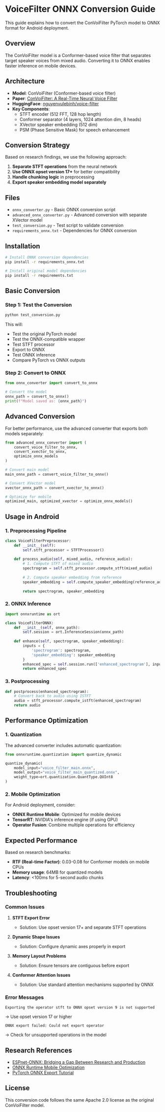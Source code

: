 # VoiceFilter ONNX Conversion Guide

This guide explains how to convert the ConVoiFilter PyTorch model to ONNX format for Android deployment.

## Overview

The ConVoiFilter model is a Conformer-based voice filter that separates target speaker voices from mixed audio. Converting it to ONNX enables faster inference on mobile devices.

## Architecture

- **Model**: ConVoiFilter (Conformer-based voice filter)
- **Paper**: [ConVoiFilter: A Real-Time Neural Voice Filter](https://arxiv.org/pdf/2308.11380.pdf)
- **HuggingFace**: [nguyenvulebinh/voice-filter](https://huggingface.co/nguyenvulebinh/voice-filter)
- **Key Components**:
  - STFT encoder (512 FFT, 128 hop length)
  - Conformer separator (4 layers, 1024 attention dim, 8 heads)
  - XVector speaker embedding (512 dim)
  - PSM (Phase Sensitive Mask) for speech enhancement

## Conversion Strategy

Based on research findings, we use the following approach:

1. **Separate STFT operations** from the neural network
2. **Use ONNX opset version 17+** for better compatibility
3. **Handle chunking logic** in preprocessing
4. **Export speaker embedding model separately**

## Files

- `onnx_converter.py` - Basic ONNX conversion script
- `advanced_onnx_converter.py` - Advanced conversion with separate XVector model
- `test_conversion.py` - Test script to validate conversion
- `requirements_onnx.txt` - Dependencies for ONNX conversion

## Installation

```bash
# Install ONNX conversion dependencies
pip install -r requirements_onnx.txt

# Install original model dependencies
pip install -r requirements.txt
```

## Basic Conversion

### Step 1: Test the Conversion

```bash
python test_conversion.py
```

This will:
- Test the original PyTorch model
- Test the ONNX-compatible wrapper
- Test STFT processor
- Export to ONNX
- Test ONNX inference
- Compare PyTorch vs ONNX outputs

### Step 2: Convert to ONNX

```python
from onnx_converter import convert_to_onnx

# Convert the model
onnx_path = convert_to_onnx()
print(f"Model saved as: {onnx_path}")
```

## Advanced Conversion

For better performance, use the advanced converter that exports both models separately:

```python
from advanced_onnx_converter import (
    convert_voice_filter_to_onnx,
    convert_xvector_to_onnx,
    optimize_onnx_models
)

# Convert main model
main_onnx_path = convert_voice_filter_to_onnx()

# Convert XVector model
xvector_onnx_path = convert_xvector_to_onnx()

# Optimize for mobile
optimized_main, optimized_xvector = optimize_onnx_models()
```

## Usage in Android

### 1. Preprocessing Pipeline

```python
class VoiceFilterPreprocessor:
    def __init__(self):
        self.stft_processor = STFTProcessor()
    
    def process_audio(self, mixed_audio, reference_audio):
        # 1. Compute STFT of mixed audio
        spectrogram = self.stft_processor.compute_stft(mixed_audio)
        
        # 2. Compute speaker embedding from reference
        speaker_embedding = self.compute_speaker_embedding(reference_audio)
        
        return spectrogram, speaker_embedding
```

### 2. ONNX Inference

```python
import onnxruntime as ort

class VoiceFilterONNX:
    def __init__(self, onnx_path):
        self.session = ort.InferenceSession(onnx_path)
    
    def enhance(self, spectrogram, speaker_embedding):
        inputs = {
            'spectrogram': spectrogram,
            'speaker_embedding': speaker_embedding
        }
        enhanced_spec = self.session.run(['enhanced_spectrogram'], inputs)[0]
        return enhanced_spec
```

### 3. Postprocessing

```python
def postprocess(enhanced_spectrogram):
    # Convert back to audio using ISTFT
    audio = stft_processor.compute_istft(enhanced_spectrogram)
    return audio
```

## Performance Optimization

### 1. Quantization

The advanced converter includes automatic quantization:

```python
from onnxruntime.quantization import quantize_dynamic

quantize_dynamic(
    model_input="voice_filter_main.onnx",
    model_output="voice_filter_main_quantized.onnx",
    weight_type=ort.quantization.QuantType.QUInt8
)
```

### 2. Mobile Optimization

For Android deployment, consider:

- **ONNX Runtime Mobile**: Optimized for mobile devices
- **TensorRT**: NVIDIA's inference engine (if using GPU)
- **Operator Fusion**: Combine multiple operations for efficiency

## Expected Performance

Based on research benchmarks:
- **RTF (Real-time Factor)**: 0.03-0.08 for Conformer models on mobile CPUs
- **Memory usage**: 64MB for quantized models
- **Latency**: <100ms for 5-second audio chunks

## Troubleshooting

### Common Issues

1. **STFT Export Error**
   - Solution: Use opset version 17+ and separate STFT operations

2. **Dynamic Shape Issues**
   - Solution: Configure dynamic axes properly in export

3. **Memory Layout Problems**
   - Solution: Ensure tensors are contiguous before export

4. **Conformer Attention Issues**
   - Solution: Use standard attention mechanisms supported by ONNX

### Error Messages

```
Exporting the operator stft to ONNX opset version 9 is not supported
```
→ Use opset version 17 or higher

```
ONNX export failed: Could not export operator
```
→ Check for unsupported operations in the model

## Research References

- [ESPnet-ONNX: Bridging a Gap Between Research and Production](https://arxiv.org/pdf/2209.09756.pdf)
- [ONNX Runtime Mobile Optimization](https://onnxruntime.ai/blogs/nimbleedge-x-onnxruntime)
- [PyTorch ONNX Export Tutorial](https://docs.pytorch.org/tutorials/beginner/onnx/export_simple_model_to_onnx_tutorial.html)

## License

This conversion code follows the same Apache 2.0 license as the original ConVoiFilter model. 